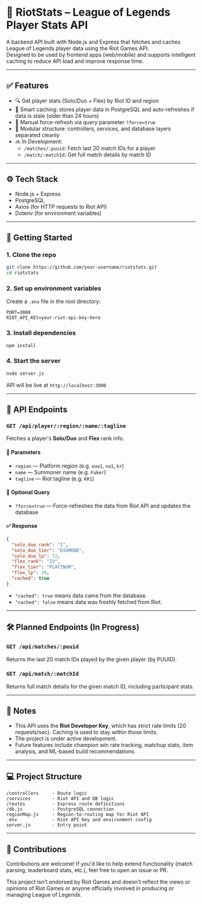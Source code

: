 # 🔹 RiotStats – League of Legends Player Stats API

A backend API built with Node.js and Express that fetches and caches League of Legends player data using the Riot Games API.  
Designed to be used by frontend apps (web/mobile) and supports intelligent caching to reduce API load and improve response time.

---

## ✅ Features

- 🔍 Get player stats (Solo/Duo + Flex) by Riot ID and region
- 🧠 Smart caching: stores player data in PostgreSQL and auto-refreshes if data is stale (older than 24 hours)
- 🔁 Manual force-refresh via query parameter `?force=true`
- 🧱 Modular structure: controllers, services, and database layers separated cleanly
- 🔜 In Development:
  - `/matches/:puuid`: Fetch last 20 match IDs for a player
  - `/match/:matchId`: Get full match details by match ID

---

## ⚙️ Tech Stack

- Node.js + Express
- PostgreSQL
- Axios (for HTTP requests to Riot API)
- Dotenv (for environment variables)

---

## 🚀 Getting Started

### 1. Clone the repo

```bash
git clone https://github.com/your-username/riotstats.git
cd riotstats
````

### 2. Set up environment variables

Create a `.env` file in the root directory:

```env
PORT=3000
RIOT_API_KEY=your-riot-api-key-here
```

### 3. Install dependencies

```bash
npm install
```

### 4. Start the server

```bash
node server.js
```

API will be live at `http://localhost:3000`

---

## 🧭 API Endpoints

### `GET /api/player/:region/:name/:tagline`

Fetches a player's **Solo/Duo** and **Flex** rank info.

#### 📌 Parameters

* `region` — Platform region (e.g. `euw1`, `na1`, `kr`)
* `name` — Summoner name (e.g. `Faker`)
* `tagline` — Riot tagline (e.g. `KR1`)

#### 🔄 Optional Query

* `?force=true` — Force-refreshes the data from Riot API and updates the database

#### ✅ Response

```json
{
  "solo_duo_rank": "I",
  "solo_duo_tier": "DIAMOND",
  "solo_duo_lp": 72,
  "flex_rank": "IV",
  "flex_tier": "PLATINUM",
  "flex_lp": 39,
  "cached": true
}
```

* `"cached": true` means data came from the database.
* `"cached": false` means data was freshly fetched from Riot.

---

## 🛠️ Planned Endpoints (In Progress)

### `GET /api/matches/:puuid`

Returns the last 20 match IDs played by the given player (by PUUID).

### `GET /api/match/:matchId`

Returns full match details for the given match ID, including participant stats.

---

## 📌 Notes

* This API uses the **Riot Developer Key**, which has strict rate limits (20 requests/sec). Caching is used to stay within those limits.
* The project is under active development.
* Future features include champion win rate tracking, matchup stats, item analysis, and ML-based build recommendations.

---

## 💻 Project Structure

```
/controllers     - Route logic
/services        - Riot API and DB logic
/routes          - Express route definitions
/db.js           - PostgreSQL connection
regionMap.js     - Region-to-routing map for Riot API
.env             - Riot API Key and environment config
server.js        - Entry point
```

---

## 🤝 Contributions

Contributions are welcome! If you'd like to help extend functionality (match parsing, leaderboard stats, etc.), feel free to open an issue or PR.

This project isn't endorsed by Riot Games and doesn't reflect the views or opinions of Riot Games or anyone officially involved in producing or managing League of Legends.
